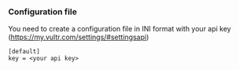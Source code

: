 ### Configuration file

You need to create a configuration file in INI format with your api key (https://my.vultr.com/settings/#settingsapi)

```
[default]
key = <your api key>
```
